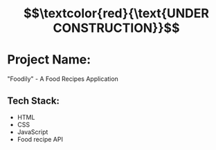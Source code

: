 # $$\textcolor{red}{\text{UNDER CONSTRUCTION}}$$

# Project Name:

"Foodily" - A Food Recipes Application

## Tech Stack:

- HTML
- CSS
- JavaScript
- Food recipe API

